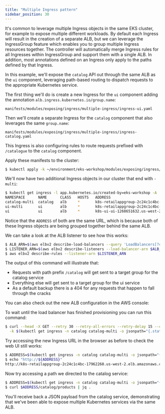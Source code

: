 ```yaml
---
title: "Multiple Ingress pattern"
sidebar_position: 30
---
```


It's common to leverage multiple Ingress objects in the same EKS cluster, for example to expose multiple different workloads. By default each Ingress will result in the creation of a separate ALB, but we can leverage the IngressGroup feature which enables you to group multiple Ingress resources together. The controller will automatically merge Ingress rules for all Ingresses within IngressGroup and support them with a single ALB. In addition, most annotations defined on an Ingress only apply to the paths defined by that Ingress.

In this example, we'll expose the `catalog` API out through the same ALB as the `ui` component, leveraging path-based routing to dispatch requests to the appropriate Kubernetes service.

The first thing we'll do is create a new Ingress for the `ui` component adding the annotation `alb.ingress.kubernetes.io/group.name`:

```file
manifests/modules/exposing/ingress/multiple-ingress/ingress-ui.yaml
```

Then we'll create a separate Ingress for the `catalog` component that also leverages the same `group.name`:

```file
manifests/modules/exposing/ingress/multiple-ingress/ingress-catalog.yaml
```

This Ingress is also configuring rules to route requests prefixed with `/catalogue` to the `catalog` component.

Apply these manifests to the cluster:

```bash wait=60
$ kubectl apply -k ~/environment/eks-workshop/modules/exposing/ingress/multiple-ingress
```

We'll now have two additional Ingress objects in our cluster that end with `-multi`:

```bash
$ kubectl get ingress -l app.kubernetes.io/created-by=eks-workshop -A
NAMESPACE      NAME      CLASS   HOSTS   ADDRESS                                                              PORTS   AGE
catalog-multi  catalog   alb     *       k8s-retailappgroup-2c24c1c4bc-17962260.us-west-2.elb.amazonaws.com   80      2m21s
ui-multi       ui        alb     *       k8s-retailappgroup-2c24c1c4bc-17962260.us-west-2.elb.amazonaws.com   80      2m21s
ui             ui        alb     *       k8s-ui-ui-1268651632.us-west-2.elb.amazonaws.com                     80      4m3s
```

Notice that the `ADDRESS` of both are the same URL, which is because both of these Ingress objects are being grouped together behind the same ALB.

We can take a look at the ALB listener to see how this works:

```bash
$ ALB_ARN=$(aws elbv2 describe-load-balancers --query 'LoadBalancers[?contains(LoadBalancerName, `k8s-retailappgroup`) == `true`].LoadBalancerArn' | jq -r '.[0]')
$ LISTENER_ARN=$(aws elbv2 describe-listeners --load-balancer-arn $ALB_ARN | jq -r '.Listeners[0].ListenerArn')
$ aws elbv2 describe-rules --listener-arn $LISTENER_ARN
```

The output of this command will illustrate that:

- Requests with path prefix `/catalog` will get sent to a target group for the catalog service
- Everything else will get sent to a target group for the ui service
- As a default backup there is a 404 for any requests that happen to fall through the cracks

You can also check out the new ALB configuration in the AWS console:

<ConsoleButton url="https://console.aws.amazon.com/ec2/home#LoadBalancers:tag:ingress.k8s.aws/stack=retail-app-group;sort=loadBalancerName" service="ec2" label="Open EC2 console"/>

To wait until the load balancer has finished provisioning you can run this command:

```bash timeout=180
$ curl --head -X GET --retry 30 --retry-all-errors --retry-delay 15 --connect-timeout 30 --max-time 60 \
  -k $(kubectl get ingress -n catalog catalog-multi -o jsonpath="{.status.loadBalancer.ingress[*].hostname}{'\n'}")
```

Try accessing the new Ingress URL in the browser as before to check the web UI still works:

```bash
$ ADDRESS=$(kubectl get ingress -n catalog catalog-multi -o jsonpath="{.status.loadBalancer.ingress[*].hostname}{'\n'}")
$ echo "http://${ADDRESS}"
http://k8s-retailappgroup-2c24c1c4bc-17962260.us-west-2.elb.amazonaws.com
```

Now try accessing a path we directed to the catalog service:

```bash
$ ADDRESS=$(kubectl get ingress -n catalog catalog-multi -o jsonpath="{.status.loadBalancer.ingress[*].hostname}{'\n'}")
$ curl $ADDRESS/catalog/products | jq .
```

You'll receive back a JSON payload from the catalog service, demonstrating that we've been able to expose multiple Kubernetes services via the same ALB.
